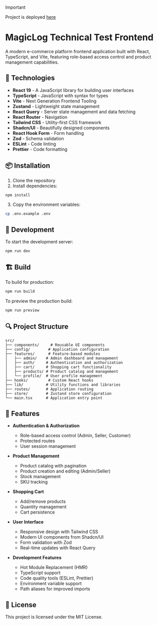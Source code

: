 > [!IMPORTANT]  
> Project is deployed [here](https://magiclog-technical-test-ft.vercel.app/)
> 
# MagicLog Technical Test Frontend

A modern e-commerce platform frontend application built with React, TypeScript, and Vite, featuring role-based access control and product management capabilities.

## 🚀 Technologies

- **React 19** - A JavaScript library for building user interfaces
- **TypeScript** - JavaScript with syntax for types
- **Vite** - Next Generation Frontend Tooling
- **Zustand** - Lightweight state management
- **React Query** - Server state management and data fetching
- **React Router** - Navigation
- **Tailwind CSS** - Utility-first CSS framework
- **Shadcn/UI** - Beautifully designed components
- **React Hook Form** - Form handling
- **Zod** - Schema validation
- **ESLint** - Code linting
- **Prettier** - Code formatting

## 📦 Installation

1. Clone the repository
2. Install dependencies:
```bash
npm install
```
3. Copy the environment variables:
```bash
cp .env.example .env
```

## 🔧 Development

To start the development server:

```bash
npm run dev
```

## 🏗️ Build

To build for production:

```bash
npm run build
```

To preview the production build:
```bash
npm run preview
```

## 🔍 Project Structure

```
src/
├── components/     # Reusable UI components
├── config/        # Application configuration
├── features/      # Feature-based modules
│   ├── admin/    # Admin dashboard and management
│   ├── auth/     # Authentication and authorization
│   ├── cart/     # Shopping cart functionality
│   ├── products/ # Product catalog and management
│   └── profile/  # User profile management
├── hooks/         # Custom React hooks
├── lib/          # Utility functions and libraries
├── routes/       # Application routing
├── store/        # Zustand store configuration
└── main.tsx      # Application entry point
```

## 🧩 Features

- **Authentication & Authorization**
  - Role-based access control (Admin, Seller, Customer)
  - Protected routes
  - User session management

- **Product Management**
  - Product catalog with pagination
  - Product creation and editing (Admin/Seller)
  - Stock management
  - SKU tracking

- **Shopping Cart**
  - Add/remove products
  - Quantity management
  - Cart persistence

- **User Interface**
  - Responsive design with Tailwind CSS
  - Modern UI components from Shadcn/UI
  - Form validation with Zod
  - Real-time updates with React Query

- **Development Features**
  - Hot Module Replacement (HMR)
  - TypeScript support
  - Code quality tools (ESLint, Prettier)
  - Environment variable support
  - Path aliases for improved imports

## 📝 License

This project is licensed under the MIT License.

